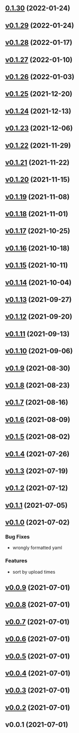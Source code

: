 
<a name="0.1.30"></a>
## [0.1.30](https://github.com/hojland/mlflow/compare/v0.1.29...0.1.30) (2022-01-24)


<a name="v0.1.29"></a>
## [v0.1.29](https://github.com/hojland/mlflow/compare/v0.1.28...v0.1.29) (2022-01-24)


<a name="v0.1.28"></a>
## [v0.1.28](https://github.com/hojland/mlflow/compare/v0.1.27...v0.1.28) (2022-01-17)


<a name="v0.1.27"></a>
## [v0.1.27](https://github.com/hojland/mlflow/compare/v0.1.26...v0.1.27) (2022-01-10)


<a name="v0.1.26"></a>
## [v0.1.26](https://github.com/hojland/mlflow/compare/v0.1.25...v0.1.26) (2022-01-03)


<a name="v0.1.25"></a>
## [v0.1.25](https://github.com/hojland/mlflow/compare/v0.1.24...v0.1.25) (2021-12-20)


<a name="v0.1.24"></a>
## [v0.1.24](https://github.com/hojland/mlflow/compare/v0.1.23...v0.1.24) (2021-12-13)


<a name="v0.1.23"></a>
## [v0.1.23](https://github.com/hojland/mlflow/compare/v0.1.22...v0.1.23) (2021-12-06)


<a name="v0.1.22"></a>
## [v0.1.22](https://github.com/hojland/mlflow/compare/v0.1.21...v0.1.22) (2021-11-29)


<a name="v0.1.21"></a>
## [v0.1.21](https://github.com/hojland/mlflow/compare/v0.1.20...v0.1.21) (2021-11-22)


<a name="v0.1.20"></a>
## [v0.1.20](https://github.com/hojland/mlflow/compare/v0.1.19...v0.1.20) (2021-11-15)


<a name="v0.1.19"></a>
## [v0.1.19](https://github.com/hojland/mlflow/compare/v0.1.18...v0.1.19) (2021-11-08)


<a name="v0.1.18"></a>
## [v0.1.18](https://github.com/hojland/mlflow/compare/v0.1.17...v0.1.18) (2021-11-01)


<a name="v0.1.17"></a>
## [v0.1.17](https://github.com/hojland/mlflow/compare/v0.1.16...v0.1.17) (2021-10-25)


<a name="v0.1.16"></a>
## [v0.1.16](https://github.com/hojland/mlflow/compare/v0.1.15...v0.1.16) (2021-10-18)


<a name="v0.1.15"></a>
## [v0.1.15](https://github.com/hojland/mlflow/compare/v0.1.14...v0.1.15) (2021-10-11)


<a name="v0.1.14"></a>
## [v0.1.14](https://github.com/hojland/mlflow/compare/v0.1.13...v0.1.14) (2021-10-04)


<a name="v0.1.13"></a>
## [v0.1.13](https://github.com/hojland/mlflow/compare/v0.1.12...v0.1.13) (2021-09-27)


<a name="v0.1.12"></a>
## [v0.1.12](https://github.com/hojland/mlflow/compare/v0.1.11...v0.1.12) (2021-09-20)


<a name="v0.1.11"></a>
## [v0.1.11](https://github.com/hojland/mlflow/compare/v0.1.10...v0.1.11) (2021-09-13)


<a name="v0.1.10"></a>
## [v0.1.10](https://github.com/hojland/mlflow/compare/v0.1.9...v0.1.10) (2021-09-06)


<a name="v0.1.9"></a>
## [v0.1.9](https://github.com/hojland/mlflow/compare/v0.1.8...v0.1.9) (2021-08-30)


<a name="v0.1.8"></a>
## [v0.1.8](https://github.com/hojland/mlflow/compare/v0.1.7...v0.1.8) (2021-08-23)


<a name="v0.1.7"></a>
## [v0.1.7](https://github.com/hojland/mlflow/compare/v0.1.6...v0.1.7) (2021-08-16)


<a name="v0.1.6"></a>
## [v0.1.6](https://github.com/hojland/mlflow/compare/v0.1.5...v0.1.6) (2021-08-09)


<a name="v0.1.5"></a>
## [v0.1.5](https://github.com/hojland/mlflow/compare/v0.1.4...v0.1.5) (2021-08-02)


<a name="v0.1.4"></a>
## [v0.1.4](https://github.com/hojland/mlflow/compare/v0.1.3...v0.1.4) (2021-07-26)


<a name="v0.1.3"></a>
## [v0.1.3](https://github.com/hojland/mlflow/compare/v0.1.2...v0.1.3) (2021-07-19)


<a name="v0.1.2"></a>
## [v0.1.2](https://github.com/hojland/mlflow/compare/v0.1.1...v0.1.2) (2021-07-12)


<a name="v0.1.1"></a>
## [v0.1.1](https://github.com/hojland/mlflow/compare/v0.1.0...v0.1.1) (2021-07-05)


<a name="v0.1.0"></a>
## [v0.1.0](https://github.com/hojland/mlflow/compare/v0.0.9...v0.1.0) (2021-07-02)

### Bug Fixes

* wrongly formatted yaml

### Features

* sort by upload times


<a name="v0.0.9"></a>
## [v0.0.9](https://github.com/hojland/mlflow/compare/v0.0.8...v0.0.9) (2021-07-01)


<a name="v0.0.8"></a>
## [v0.0.8](https://github.com/hojland/mlflow/compare/v0.0.7...v0.0.8) (2021-07-01)


<a name="v0.0.7"></a>
## [v0.0.7](https://github.com/hojland/mlflow/compare/v0.0.6...v0.0.7) (2021-07-01)


<a name="v0.0.6"></a>
## [v0.0.6](https://github.com/hojland/mlflow/compare/v0.0.5...v0.0.6) (2021-07-01)


<a name="v0.0.5"></a>
## [v0.0.5](https://github.com/hojland/mlflow/compare/v0.0.4...v0.0.5) (2021-07-01)


<a name="v0.0.4"></a>
## [v0.0.4](https://github.com/hojland/mlflow/compare/v0.0.3...v0.0.4) (2021-07-01)


<a name="v0.0.3"></a>
## [v0.0.3](https://github.com/hojland/mlflow/compare/v0.0.2...v0.0.3) (2021-07-01)


<a name="v0.0.2"></a>
## [v0.0.2](https://github.com/hojland/mlflow/compare/v0.0.1...v0.0.2) (2021-07-01)


<a name="v0.0.1"></a>
## v0.0.1 (2021-07-01)
